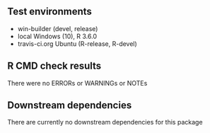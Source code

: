 ## Test environments 
- win-builder (devel, release)
- local Windows (10), R 3.6.0
- travis-ci.org Ubuntu (R-release, R-devel)

## R CMD check results
There were no ERRORs or WARNINGs or NOTEs

## Downstream dependencies
There are currently no downstream dependencies for this package